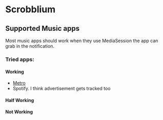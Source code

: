 # Scrobblium

## Supported Music apps
Most music apps should work when they use MediaSession the app can grab in the notification. <br>
### Tried apps:
####  Working
- [Metro](https://github.com/MuntashirAkon/Metro)
- Spotify. I think advertisement gets tracked too
#### Half Working
#### Not Working
